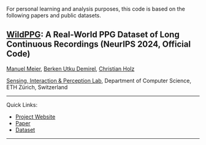 For personal learning and analysis purposes, this code is based on the following papers and public datasets.

## [WildPPG](https://siplab.org/projects/WildPPG): A Real-World PPG Dataset of Long Continuous Recordings (NeurIPS 2024, Official Code)

[Manuel Meier](https://scholar.google.com/citations?user=L6f-xg0AAAAJ), [Berken Utku Demirel](https://scholar.google.com/citations?user=zbgxpdIAAAAJ), [Christian Holz](https://www.christianholz.net)<br/>

[Sensing, Interaction & Perception Lab](https://siplab.org), Department of Computer Science, ETH Zürich, Switzerland <br/>

___________
Quick Links: 
- [Project Website](https://siplab.org/projects/WildPPG)
- [Paper](https://static.siplab.org/papers/neurips2024-wildppg.pdf)
- [Dataset](https://polybox.ethz.ch/index.php/s/NWTuyNojU7aya1y)

----------
